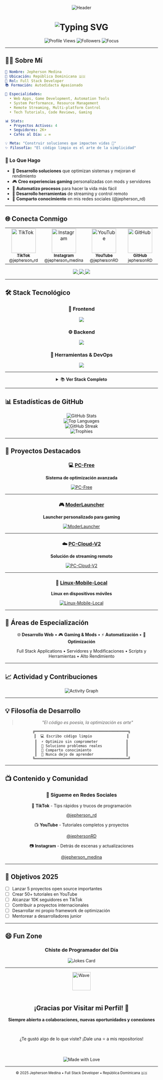 <div align="center">
  <img src="https://capsule-render.vercel.app/api?type=waving&color=gradient&customColorList=6,11,20&height=200&section=header&text=Jepherson%20Medina&fontSize=80&fontAlignY=35&animation=twinkling&fontColor=fff&desc=Full%20Stack%20Developer%20|%20Content%20Creator&descSize=20&descAlignY=55" alt="Header" style="max-width: 100%;"/>
</div>

<h1 align="center">
  <img src="https://readme-typing-svg.herokuapp.com?font=Fira+Code&size=32&duration=3000&pause=1000&color=FF5F5F&center=true&vCenter=true&multiline=true&width=800&height=100&lines=Desarrollador+Full+Stack+%F0%9F%9A%80;Especialista+en+Optimizaci%C3%B3n+%E2%9A%A1;Creador+de+Contenido+Tech+%F0%9F%8E%AC" alt="Typing SVG" style="max-width: 100%;"/>
</h1>

<p align="center">
  <img src="https://komarev.com/ghpvc/?username=jephersonRD&label=Visitas&color=ff5f5f&style=for-the-badge" alt="Profile Views" />
  <img src="https://img.shields.io/github/followers/jephersonRD?label=Seguidores&style=for-the-badge&color=ff5f5f" alt="Followers" />
  <img src="https://img.shields.io/badge/Foco-Optimizaci%C3%B3n-ff5f5f?style=for-the-badge" alt="Focus"/>
</p>

---

## 👨‍💻 Sobre Mí

```yaml
👤 Nombre: Jepherson Medina
📍 Ubicación: República Dominicana 🇩🇴
💼 Rol: Full Stack Developer
📚 Formación: Autodidacta Apasionado

🎯 Especialidades:
  • Web Apps, Game Development, Automation Tools
  • System Performance, Resource Management
  • Remote Streaming, Multi-platform Control
  • Tech Tutorials, Code Reviews, Gaming

📊 Stats:
  • Proyectos Activos: 4
  • Seguidores: 2K+
  • Cafés al Día: ☕ ∞

💡 Meta: "Construir soluciones que impacten vidas 🚀"
✨ Filosofía: "El código limpio es el arte de la simplicidad"
```

### 🎯 Lo Que Hago

- 🔧 **Desarrollo soluciones** que optimizan sistemas y mejoran el rendimiento
- 🎮 **Creo experiencias gaming** personalizadas con mods y servidores
- 🤖 **Automatizo procesos** para hacer la vida más fácil
- 📱 **Desarrollo herramientas** de streaming y control remoto
- 🎥 **Comparto conocimiento** en mis redes sociales (@jepherson_rd)

---

## 🌐 Conecta Conmigo

<div align="center">

<table>
<tr>
<td align="center" width="25%">
<a href="https://www.tiktok.com/@jepherson_rd">
<img src="https://img.icons8.com/fluency/96/tiktok.png" width="80px" alt="TikTok"/><br>
<sub><b>TikTok</b></sub><br>
<sub>@jepherson_rd</sub>
</a>
</td>
<td align="center" width="25%">
<a href="https://www.instagram.com/jepherson_medina/">
<img src="https://img.icons8.com/fluency/96/instagram-new.png" width="80px" alt="Instagram"/><br>
<sub><b>Instagram</b></sub><br>
<sub>@jepherson_medina</sub>
</a>
</td>
<td align="center" width="25%">
<a href="https://www.youtube.com/@jephersonRD">
<img src="https://img.icons8.com/fluency/96/youtube-play.png" width="80px" alt="YouTube"/><br>
<sub><b>YouTube</b></sub><br>
<sub>@jephersonRD</sub>
</a>
</td>
<td align="center" width="25%">
<a href="https://github.com/jephersonRD">
<img src="https://img.icons8.com/fluency/96/github.png" width="80px" alt="GitHub"/><br>
<sub><b>GitHub</b></sub><br>
<sub>jephersonRD</sub>
</a>
</td>
</tr>
</table>

<p>
<a href="https://www.tiktok.com/@jepherson_rd">
<img src="https://img.shields.io/badge/Sígueme_en_TikTok-000000?style=for-the-badge&logo=tiktok&logoColor=white&labelColor=FF0050"/>
</a>
<a href="https://www.instagram.com/jepherson_medina/">
<img src="https://img.shields.io/badge/Sígueme_en_Instagram-E4405F?style=for-the-badge&logo=instagram&logoColor=white&labelColor=C13584"/>
</a>
<a href="https://www.youtube.com/@jephersonRD">
<img src="https://img.shields.io/badge/Suscríbete_en_YouTube-FF0000?style=for-the-badge&logo=youtube&logoColor=white&labelColor=CC0000"/>
</a>
</p>

</div>

---

## 🛠️ Stack Tecnológico

<div align="center">

### 💎 Frontend

<a href="#"><img src="https://skillicons.dev/icons?i=react,js,html,css,bootstrap" /></a>

### ⚙️ Backend

<a href="#"><img src="https://skillicons.dev/icons?i=python,django,bash,mysql" /></a>

### 🔧 Herramientas & DevOps

<a href="#"><img src="https://skillicons.dev/icons?i=git,vscode,postman,github,linux,docker" /></a>

---

<details>
<summary>📚 <b>Ver Stack Completo</b></summary>
<br>

| Categoría | Tecnologías |
|-----------|-------------|
| **Frontend** | ![React](https://img.shields.io/badge/React-20232A?style=flat-square&logo=react&logoColor=61DAFB) ![JavaScript](https://img.shields.io/badge/JavaScript-F7DF1E?style=flat-square&logo=javascript&logoColor=black) ![HTML5](https://img.shields.io/badge/HTML5-E34F26?style=flat-square&logo=html5&logoColor=white) ![CSS3](https://img.shields.io/badge/CSS3-1572B6?style=flat-square&logo=css3&logoColor=white) ![Bootstrap](https://img.shields.io/badge/Bootstrap-7952B3?style=flat-square&logo=bootstrap&logoColor=white) |
| **Backend** | ![Python](https://img.shields.io/badge/Python-3776AB?style=flat-square&logo=python&logoColor=white) ![Django](https://img.shields.io/badge/Django-092E20?style=flat-square&logo=django&logoColor=white) ![Bash](https://img.shields.io/badge/Bash-4EAA25?style=flat-square&logo=gnu-bash&logoColor=white) ![MySQL](https://img.shields.io/badge/MySQL-4479A1?style=flat-square&logo=mysql&logoColor=white) |
| **Herramientas** | ![Git](https://img.shields.io/badge/Git-F05032?style=flat-square&logo=git&logoColor=white) ![VS Code](https://img.shields.io/badge/VS_Code-007ACC?style=flat-square&logo=visual-studio-code&logoColor=white) ![Postman](https://img.shields.io/badge/Postman-FF6C37?style=flat-square&logo=postman&logoColor=white) ![GitHub](https://img.shields.io/badge/GitHub-181717?style=flat-square&logo=github&logoColor=white) |
| **Sistemas** | ![Linux](https://img.shields.io/badge/Linux-FCC624?style=flat-square&logo=linux&logoColor=black) ![Windows](https://img.shields.io/badge/Windows-0078D6?style=flat-square&logo=windows&logoColor=white) |

</details>

</div>

---

## 📊 Estadísticas de GitHub

<div align="center">
  <img src="https://github-readme-stats.vercel.app/api?username=jephersonRD&show_icons=true&theme=radical&include_all_commits=true&count_private=true&border_radius=10" alt="GitHub Stats" style="max-width: 100%;"/>
</div>

<div align="center">
  <img src="https://github-readme-stats.vercel.app/api/top-langs/?username=jephersonRD&layout=compact&langs_count=8&theme=radical&border_radius=10" alt="Top Languages" style="max-width: 100%;"/>
</div>

<div align="center">
  <img src="https://github-readme-streak-stats.herokuapp.com/?user=jephersonRD&theme=radical&hide_border=false&border_radius=10" alt="GitHub Streak" style="max-width: 100%;"/>
</div>

<div align="center">
  <img src="https://github-profile-trophy.vercel.app/?username=jephersonRD&theme=radical&no-frame=false&no-bg=false&margin-w=4&row=1" alt="Trophies" style="max-width: 100%;"/>
</div>

---

## 🚀 Proyectos Destacados

<div align="center">

### 💻 [PC-Free](https://github.com/jephersonRD/PC-Free)
**Sistema de optimización avanzada**

[![PC-Free](https://github-readme-stats.vercel.app/api/pin/?username=jephersonRD&repo=PC-Free&theme=radical&border_radius=10)](https://github.com/jephersonRD/PC-Free)

---

### 🎮 [ModerLauncher](https://github.com/jephersonRD/ModerLauncher)
**Launcher personalizado para gaming**

[![ModerLauncher](https://github-readme-stats.vercel.app/api/pin/?username=jephersonRD&repo=ModerLauncher&theme=radical&border_radius=10)](https://github.com/jephersonRD/ModerLauncher)

---

### ☁️ [PC-Cloud-V2](https://github.com/jephersonRD/PC-Cloud-V2)
**Solución de streaming remoto**

[![PC-Cloud-V2](https://github-readme-stats.vercel.app/api/pin/?username=jephersonRD&repo=PC-Cloud-V2&theme=radical&border_radius=10)](https://github.com/jephersonRD/PC-Cloud-V2)

---

### 🐧 [Linux-Mobile-Local](https://github.com/jephersonRD/Linux-Mobile-local)
**Linux en dispositivos móviles**

[![Linux-Mobile-Local](https://github-readme-stats.vercel.app/api/pin/?username=jephersonRD&repo=Linux-Mobile-local&theme=radical&border_radius=10)](https://github.com/jephersonRD/Linux-Mobile-local)

</div>

---

## 🎯 Áreas de Especialización

<div align="center">

🌐 **Desarrollo Web** • 🎮 **Gaming & Mods** • ⚡ **Automatización** • 🚀 **Optimización**

Full Stack Applications • Servidores y Modificaciones • Scripts y Herramientas • Alto Rendimiento

</div>

---

## 📈 Actividad y Contribuciones

<div align="center">
  <img src="https://github-readme-activity-graph.vercel.app/graph?username=jephersonRD&theme=react-dark&hide_border=false&area=true&custom_title=Gráfico%20de%20Contribuciones" alt="Activity Graph" style="max-width: 100%;"/>
</div>

---

## 💡 Filosofía de Desarrollo

<div align="center">
  
> *"El código es poesía, la optimización es arte"*

```
╔═══════════════════════════════════════════╗
║  💻 Escribo código limpio                ║
║  ⚡ Optimizo sin comprometer             ║
║  🎯 Soluciono problemas reales           ║
║  🤝 Comparto conocimiento                ║
║  🚀 Nunca dejo de aprender               ║
╚═══════════════════════════════════════════╝
```

</div>

---

## 📺 Contenido y Comunidad

<div align="center">

### 🎥 Sígueme en Redes Sociales

🎵 **TikTok** - Tips rápidos y trucos de programación

[@jepherson_rd](https://www.tiktok.com/@jepherson_rd)

📺 **YouTube** - Tutoriales completos y proyectos

[@jephersonRD](https://www.youtube.com/@jephersonRD)

📷 **Instagram** - Detrás de escenas y actualizaciones

[@jepherson_medina](https://www.instagram.com/jepherson_medina/)

</div>

---

## 🎯 Objetivos 2025

- [ ] Lanzar 5 proyectos open source importantes
- [ ] Crear 50+ tutoriales en YouTube
- [ ] Alcanzar 10K seguidores en TikTok
- [ ] Contribuir a proyectos internacionales
- [ ] Desarrollar mi propio framework de optimización
- [ ] Mentorear a desarrolladores junior

---

## 😄 Fun Zone

<div align="center">
  
### Chiste de Programador del Día
<img src="https://readme-jokes.vercel.app/api?theme=radical&borderColor=FF5F5F" alt="Jokes Card" style="max-width: 100%;"/>

</div>

---

<div align="center">
  <img src="https://media.giphy.com/media/LnQjpWaON8nhr21vNW/giphy.gif" width="60" alt="Wave"> 
  <br><br>
  
  ## ¡Gracias por Visitar mi Perfil! 🚀
  
  **Siempre abierto a colaboraciones, nuevas oportunidades y conexiones**
  
  <br>
  
  ¿Te gustó algo de lo que viste? ¡Dale una ⭐ a mis repositorios!
  
  <br>
  
  ![Made with Love](https://img.shields.io/badge/Made_with-❤️_and_☕-FF5F5F?style=for-the-badge)
  
</div>

---

<div align="center">
  <sub>© 2025 Jepherson Medina • Full Stack Developer • República Dominicana 🇩🇴</sub>
</div>
